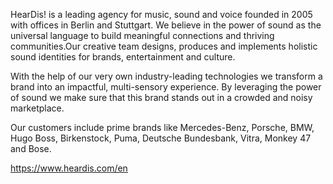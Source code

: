HearDis! is a leading agency for music, sound and voice founded in 2005 with offices in Berlin and Stuttgart. We believe in the power of sound as the universal language to build meaningful connections and thriving communities.Our creative team designs, produces and implements holistic sound identities for brands, entertainment and culture. 

With the help of our very own industry-leading technologies we transform a brand into an impactful, multi-sensory experience. By leveraging the power of sound we make sure that this brand stands out in a crowded and noisy marketplace.

Our customers include prime brands like Mercedes-Benz, Porsche, BMW, Hugo Boss, Birkenstock, Puma, Deutsche Bundesbank, Vitra, Monkey 47 and Bose.

https://www.heardis.com/en
